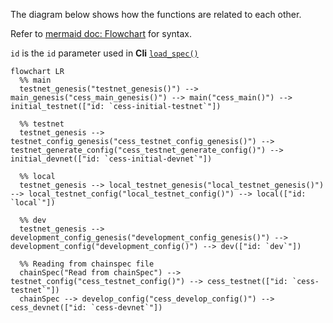 The diagram below shows how the functions are related to each other.

Refer to [mermaid doc: Flowchart](https://mermaid.js.org/syntax/flowchart.html) for syntax.

`id` is the `id` parameter used in **Cli** [`load_spec()`](https://github.com/CESSProject/cess/blob/main/node/src/command.rs#L57-L69)

```mermaid
flowchart LR
  %% main
  testnet_genesis("testnet_genesis()") --> main_genesis("cess_main_genesis()") --> main("cess_main()") --> initial_testnet(["id: `cess-initial-testnet`"])

  %% testnet
  testnet_genesis --> testnet_config_genesis("cess_testnet_config_genesis()") --> testnet_generate_config("cess_testnet_generate_config()") --> initial_devnet(["id: `cess-initial-devnet`"])

  %% local
  testnet_genesis --> local_testnet_genesis("local_testnet_genesis()") --> local_testnet_config("local_testnet_config()") --> local(["id: `local`"])

  %% dev
  testnet_genesis --> development_config_genesis("development_config_genesis()") --> development_config("development_config()") --> dev(["id: `dev`"])

  %% Reading from chainspec file
  chainSpec("Read from chainSpec") --> testnet_config("cess_testnet_config()") --> cess_testnet(["id: `cess-testnet`"])
  chainSpec --> develop_config("cess_develop_config()") --> cess_devnet(["id: `cess-devnet`"])
```
